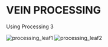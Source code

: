 # VEIN PROCESSING

Using Processing 3

![processing_leaf1](https://cloud.githubusercontent.com/assets/9194561/20865619/65a0ab12-ba17-11e6-91b7-b3d88c181036.gif)
![processing_leaf2](https://cloud.githubusercontent.com/assets/9194561/20865624/6c7ba342-ba17-11e6-9640-7fb008b895a2.gif)

